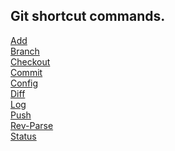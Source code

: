 ## Git shortcut commands.

[Add](add.md)<br />
[Branch](branch.md)<br />
[Checkout](checkout.md)<br />
[Commit](commit.md)<br />
[Config](config.md)<br />
[Diff](diff.md)<br />
[Log](log.md)<br />
[Push](push.md)<br />
[Rev-Parse](rev-parse.md)<br />
[Status](status.md)

